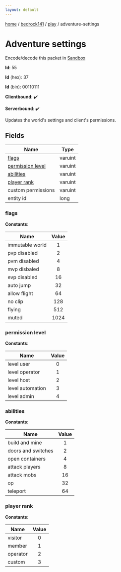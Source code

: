 ```yaml
---
layout: default
---
```


[home](/)  /  [bedrock141](/protocol/bedrock141)  /  [play](/protocol/bedrock141/play)  /  adventure-settings

# Adventure settings

Encode/decode this packet in [Sandbox](../../../sandbox/bedrock141#Play.AdventureSettings)

**Id**: 55

**Id** (hex): 37

**Id** (bin): 00110111

**Clientbound**: ✔️

**Serverbound**: ✔️

Updates the world's settings and client's permissions.

## Fields

Name | Type
---|---
[flags](#flags) | varuint
[permission level](#permission-level) | varuint
[abilities](#abilities) | varuint
[player rank](#player-rank) | varuint
custom permissions | varuint
entity id | long

### flags

**Constants**:

Name | Value
---|:---:
immutable world | 1
pvp disabled | 2
pvm disabled | 4
mvp disbaled | 8
evp disabled | 16
auto jump | 32
allow flight | 64
no clip | 128
flying | 512
muted | 1024

### permission level

**Constants**:

Name | Value
---|:---:
level user | 0
level operator | 1
level host | 2
level automation | 3
level admin | 4

### abilities

**Constants**:

Name | Value
---|:---:
build and mine | 1
doors and switches | 2
open containers | 4
attack players | 8
attack mobs | 16
op | 32
teleport | 64

### player rank

**Constants**:

Name | Value
---|:---:
visitor | 0
member | 1
operator | 2
custom | 3
